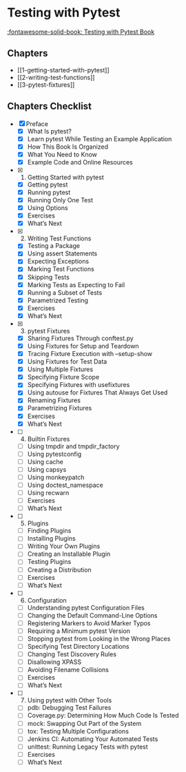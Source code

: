Testing with Pytest
===

[:fontawesome-solid-book: Testing with Pytest Book](https://learning.oreilly.com/library/view/python-testing-with/9781680502848/)

Chapters
---

- [[1-getting-started-with-pytest]]
- [[2-writing-test-functions]]
- [[3-pytest-fixtures]]

Chapters Checklist
---

- [x] Preface
    - [x] What Is pytest?
    - [x] Learn pytest While Testing an Example Application
    - [x] How This Book Is Organized
    - [x] What You Need to Know
    - [x] Example Code and Online Resources
- [x] 1. Getting Started with pytest
    - [x] Getting pytest
    - [x] Running pytest
    - [x] Running Only One Test
    - [x] Using Options
    - [x] Exercises
    - [x] What’s Next
- [x] 2. Writing Test Functions
    - [x] Testing a Package
    - [x] Using assert Statements
    - [x] Expecting Exceptions
    - [x] Marking Test Functions
    - [x] Skipping Tests
    - [x] Marking Tests as Expecting to Fail
    - [x] Running a Subset of Tests
    - [x] Parametrized Testing
    - [x] Exercises
    - [x] What’s Next
- [x] 3. pytest Fixtures
    - [x] Sharing Fixtures Through conftest.py
    - [x] Using Fixtures for Setup and Teardown
    - [x] Tracing Fixture Execution with –setup-show
    - [x] Using Fixtures for Test Data
    - [x] Using Multiple Fixtures
    - [x] Specifying Fixture Scope
    - [x] Specifying Fixtures with usefixtures
    - [x] Using autouse for Fixtures That Always Get Used
    - [x] Renaming Fixtures
    - [x] Parametrizing Fixtures
    - [x] Exercises
    - [x] What’s Next
- [ ] 4. Builtin Fixtures
    - [ ] Using tmpdir and tmpdir_factory
    - [ ] Using pytestconfig
    - [ ] Using cache
    - [ ] Using capsys
    - [ ] Using monkeypatch
    - [ ] Using doctest_namespace
    - [ ] Using recwarn
    - [ ] Exercises
    - [ ] What’s Next
- [ ] 5. Plugins
    - [ ] Finding Plugins
    - [ ] Installing Plugins
    - [ ] Writing Your Own Plugins
    - [ ] Creating an Installable Plugin
    - [ ] Testing Plugins
    - [ ] Creating a Distribution
    - [ ] Exercises
    - [ ] What’s Next
- [ ] 6. Configuration
    - [ ] Understanding pytest Configuration Files
    - [ ] Changing the Default Command-Line Options
    - [ ] Registering Markers to Avoid Marker Typos
    - [ ] Requiring a Minimum pytest Version
    - [ ] Stopping pytest from Looking in the Wrong Places
    - [ ] Specifying Test Directory Locations
    - [ ] Changing Test Discovery Rules
    - [ ] Disallowing XPASS
    - [ ] Avoiding Filename Collisions
    - [ ] Exercises
    - [ ] What’s Next
- [ ] 7. Using pytest with Other Tools
    - [ ] pdb: Debugging Test Failures
    - [ ] Coverage.py: Determining How Much Code Is Tested
    - [ ] mock: Swapping Out Part of the System
    - [ ] tox: Testing Multiple Configurations
    - [ ] Jenkins CI: Automating Your Automated Tests
    - [ ] unittest: Running Legacy Tests with pytest
    - [ ] Exercises
    - [ ] What’s Next
